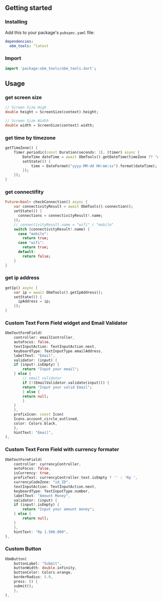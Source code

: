 <!--
This README describes the package. If you publish this package to pub.dev,
this README's contents appear on the landing page for your package.

For information about how to write a good package README, see the guide for
[writing package pages](https://dart.dev/guides/libraries/writing-package-pages).

For general information about developing packages, see the Dart guide for
[creating packages](https://dart.dev/guides/libraries/create-library-packages)
and the Flutter guide for
[developing packages and plugins](https://flutter.dev/developing-packages).
-->

## Getting started

### Installing
Add this to your package's `pubspec.yaml` file:
```yaml
dependencies:
  obm_tools: ^latest
```
### Import
```dart
import 'package:obm_tools/obm_tools.dart';
```
## Usage

### get screen size
```dart
// Screen Size High
double height = ScreenSize(context).height;

// Screen Size Width
double width = ScreenSize(context).width;
```

### get time by timezone
```dart
getTimeZone() {
    Timer.periodic(const Duration(seconds: 1), (timer) async {
        DateTime dateTime = await ObmTools().getDateTime(timeZone ?? "Asia/Jakarta");
        setState(() {
            time = DateFormat("yyyy-MM-dd HH:mm:ss").format(dateTime);
        });
    });
}
```

### get connectifity
```dart
Future<bool> checkConnection() async {
    var connectivityResult = await ObmTools().connection();
    setState(() {
      connections = connectivityResult!.name;
    });
    // connectivityResult.name = "wifi" / "mobile"
    switch (connectivityResult!.name) {
      case "mobile":
        return true;
      case "wifi":
        return true;
      default:
        return false;
    }
}
```

### get ip address
```dart
getIp() async {
    var ip = await ObmTools().getIpAddress();
    setState(() {
      ipAddress = ip;
    });
}
```

### Custom Text Form Field widget and Email Validator
```dart
ObmTextFormField(
    controller: emailController,
    autoFocus: false,
    textInputAction: TextInputAction.next,
    keyboardType: TextInputType.emailAddress,
    labelText: "Email",
    validator: (input) {
    if (input!.isEmpty) {
        return "Input your email";
    } else {
        // email validator
        if (!(EmailValidator.validate(input))) {
        return "Input your valid Email";
        } else {
        return null;
        }
    }
    },
    prefixIcon: const Icon(
    Icons.account_circle_outlined,
    color: Colors.black,
    ),
    hintText: "Email",
),
```

### Custom Text Form Field with currency formater
```dart
ObmTextFormField(
    controller: currencyController,
    autoFocus: false,
    isCurrency: true,
    prefixText: currencyController.text.isEmpty ? '' : 'Rp ',
    currencyCodeZone: "id_ID",
    textInputAction: TextInputAction.next,
    keyboardType: TextInputType.number,
    labelText: "Amount Money",
    validator: (input) {
    if (input!.isEmpty) {
        return "Input your amount money";
    } else {
        return null;
    }
    },
    hintText: "Rp 1.500.000",
),
```

### Custom Button
```dart
ObmButton(
    buttonLabel: "Submit",
    buttonWidth: double.infinity,
    buttonColor: Colors.orange,
    borderRadius: 5.0,
    press: () {
    submit();
    },
),
```